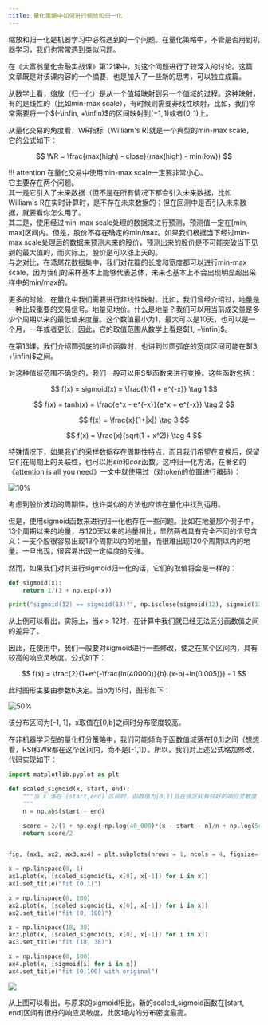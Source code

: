 ```yaml
---
title: 量化策略中如何进行缩放和归一化
---
```


缩放和归一化是机器学习中必然遇到的一个问题。在量化策略中，不管是否用到机器学习，我们也常常遇到类似问题。

在《大富翁量化金融实战课》第12课中，对这个问题进行了较深入的讨论。这篇文章既是对该课内容的一个摘要，也是加入了一些新的思考，可以独立成篇。

从数学上看，缩放（归一化）是从一个值域映射到另一个值域的过程。这种映射，有的是线性的（比如min-max scale），有时候则需要非线性映射，比如，我们常常需要将一个$(-\infin, +\infin)$的区间映射到$(-1, 1)$或者$(0, 1)$上。

从量化交易的角度看，WR指标（William's R)就是一个典型的min-max scale，它的公式如下：

$$
WR = \frac{max(high) - close}{max(high) - min(low)}
$$

!!! attention
    在量化交易中使用min-max scale一定要非常小心。
    <br>它主要存在两个问题。
    <br>其一是它引入了未来数据（但不是在所有情况下都会引入未来数据，比如William's R在实时计算时，是不存在未来数据的；但在回测中是否引入未来数据，就要看你怎么用了。
    <br>其二是，使用经过min-max scale处理的数据来进行预测，预测值一定在[min, max]区间内。但是，股价不存在确定的min/max。如果我们根据当下经过min-max scale处理后的数据来预测未来的股价，预测出来的股价是不可能突破当下见到的最大值的，而实际上，股价是可以涨上天的。
    <br>与之对比，在鸢尾花数据集中，我们对花瓣的长度和宽度都可以进行min-max scale，因为我们的采样基本上能够代表总体，未来也基本上不会出现明显超出采样中的min/max的。

更多的时候，在量化中我们需要进行非线性映射。比如，我们曾经介绍过，地量是一种比较重要的交易信号。地量见地价。什么是地量？我们可以用当前成交量是多少个周期以来的最低值来度量。这个数值最小为1，最大可以是10天，也可以是一个月，一年或者更长，因此，它的取值范围从数学上看是$[1, +\infin]$。

在第13课，我们介绍圆弧底的评价函数时，也讲到过圆弧底的宽度区间可能在$[3, +\infin)$之间。

对这种值域范围不确定的，我们一般可以用S型函数来进行变换。这些函数包括：

$$
f(x) = sigmoid(x) = \frac{1}{1 + e^{-x}} \tag 1
$$

$$
f(x) = tanh(x) = \frac{e^x - e^{-x}}{e^x + e^{-x}} \tag 2
$$

$$
f(x) = \frac{x}{1+|x|}  \tag 3
$$

$$
f(x) = \frac{x}{sqrt(1 + x^2)} \tag 4
$$

特殊情况下，如果我们的采样数据存在周期性特点，而且我们希望在变换后，保留它们在周期上的关联性，也可以用$sin$和$cos$函数。这种归一化方法，在著名的《attention is all you need》一文中就使用过（对token的位置进行编码）：

![10%](https://images.jieyu.ai/images/2023/07/attention_is_all_u_need_sin.png)

考虑到股价波动的周期性，也许类似的方法也应该在量化中找到运用。

但是，使用sigmoid函数来进行归一化也存在一些问题。比如在地量那个例子中，13个周期以来的地量，与120天以来的地量相比，显然两者具有完全不同的信号含义：一支个股很容易出现13个周期以内的地量，而很难出现120个周期以内的地量。一旦出现，很容易出现一定幅度的反弹。

然而，如果我们对其进行sigmoid归一化的话，它们的取值将会是一样的：

```python
def sigmoid(x):
    return 1/(1 + np.exp(-x))

print("sigmoid(12) == sigmoid(13)?", np.isclose(sigmoid(12), sigmoid(13)))
```
从上例可以看出，实际上，当$x > 12$时，在计算中我们就已经无法区分函数值之间的差异了。

因此，在使用中，我们一般要对sigmoid进行一些修改，使之在某个区间内，具有较高的响应灵敏度。公式如下：

$$
f(x) = \frac{2}{1+e^{-\frac{ln(40000)}{b}.(x-b)+ln(0.005)}} - 1
$$

此时图形主要由参数b决定。当b为15时，图形如下：

![50%](https://images.jieyu.ai/images/2023/07/scaled_sigmoid_b_15.png)

该分布区间为[-1, 1]，x取值在[0,b]之间时分布密度较高。

在非机器学习型的量化打分策略中，我们可能倾向于函数值域落在[0,1]之间（想想看，RSI和WR都在这个区间内，而不是[-1,1]）。所以，我们对上述公式略加修改，代码实现如下：

```python
import matplotlib.pyplot as plt

def scaled_sigmoid(x, start, end):
    """当`x`落在`[start,end]`区间时，函数值为[0,1]且在该区间有较好的响应灵敏度
    """
    n = np.abs(start - end)

    score = 2/(1 + np.exp(-np.log(40_000)*(x - start - n)/n + np.log(5e-3)))
    return score/2


fig, (ax1, ax2, ax3,ax4) = plt.subplots(nrows = 1, ncols = 4, figsize=(12,3))

x = np.linspace(0, 1)
ax1.plot(x, [scaled_sigmoid(i, x[0], x[-1]) for i in x])
ax1.set_title("fit (0,1)")

x = np.linspace(0, 100)
ax2.plot(x, [scaled_sigmoid(i, x[0], x[-1]) for i in x])
ax2.set_title("fit (0, 100)")

x = np.linspace(18, 38)
ax3.plot(x, [scaled_sigmoid(i, x[0], x[-1]) for i in x])
ax3.set_title("fit (18, 38)")

x = np.linspace(0, 100)
ax4.plot(x, [sigmoid(i) for i in x])
ax4.set_title("fit (0,100) with original")
```

![](https://images.jieyu.ai/images/2023/06/scaled_sigmoid.png)

从上图可以看出，与原来的sigmoid相比，新的scaled_sigmoid函数在[start, end]区间有很好的响应灵敏度，此区域内的分布密度最高。
